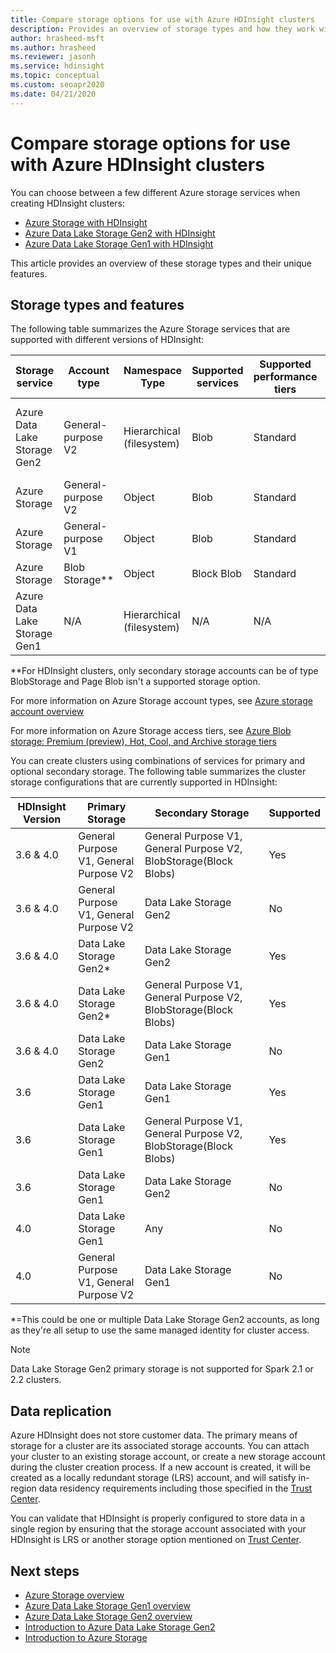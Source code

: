 ```yaml
---
title: Compare storage options for use with Azure HDInsight clusters
description: Provides an overview of storage types and how they work with Azure HDInsight.
author: hrasheed-msft
ms.author: hrasheed
ms.reviewer: jasonh
ms.service: hdinsight
ms.topic: conceptual
ms.custom: seoapr2020
ms.date: 04/21/2020
---
```


# Compare storage options for use with Azure HDInsight clusters

You can choose between a few different Azure storage services when creating HDInsight clusters:

* [Azure Storage with HDInsight](./overview-azure-storage.md)
* [Azure Data Lake Storage Gen2 with HDInsight](./overview-data-lake-storage-gen2.md)
* [Azure Data Lake Storage Gen1 with HDInsight](./overview-data-lake-storage-gen1.md)

This article provides an overview of these storage types and their unique features.

## Storage types and features

The following table summarizes the Azure Storage services that are supported with different versions of HDInsight:

| Storage service | Account type | Namespace Type | Supported services | Supported performance tiers | Supported access tiers | HDInsight Version | Cluster type |
|---|---|---|---|---|---|---|---|
|Azure Data Lake Storage Gen2| General-purpose V2 | Hierarchical (filesystem) | Blob | Standard | Hot, Cool, Archive | 3.6+ | All except Spark 2.1 and 2.2|
|Azure Storage| General-purpose V2 | Object | Blob | Standard | Hot, Cool, Archive | 3.6+ | All |
|Azure Storage| General-purpose V1 | Object | Blob | Standard | N/A | All | All |
|Azure Storage| Blob Storage** | Object | Block Blob | Standard | Hot, Cool, Archive | All | All |
|Azure Data Lake Storage Gen1| N/A | Hierarchical (filesystem) | N/A | N/A | N/A | 3.6 Only | All except HBase |

**For HDInsight clusters, only secondary storage accounts can be of type BlobStorage and Page Blob isn't a supported storage option.

For more information on Azure Storage account types, see [Azure storage account overview](../storage/common/storage-account-overview.md)

For more information on Azure Storage access tiers, see [Azure Blob storage: Premium (preview), Hot, Cool, and Archive storage tiers](../storage/blobs/storage-blob-storage-tiers.md)

You can create clusters using combinations of services for primary and optional secondary storage. The following table summarizes the cluster storage configurations that are currently supported in HDInsight:

| HDInsight Version | Primary Storage | Secondary Storage | Supported |
|---|---|---|---|
| 3.6 & 4.0 | General Purpose V1, General Purpose V2 | General Purpose V1, General Purpose V2, BlobStorage(Block Blobs) | Yes |
| 3.6 & 4.0 | General Purpose V1, General Purpose V2 | Data Lake Storage Gen2 | No |
| 3.6 & 4.0 | Data Lake Storage Gen2* | Data Lake Storage Gen2 | Yes |
| 3.6 & 4.0 | Data Lake Storage Gen2* | General Purpose V1, General Purpose V2, BlobStorage(Block Blobs) | Yes |
| 3.6 & 4.0 | Data Lake Storage Gen2 | Data Lake Storage Gen1 | No |
| 3.6 | Data Lake Storage Gen1 | Data Lake Storage Gen1 | Yes |
| 3.6 | Data Lake Storage Gen1 | General Purpose V1, General Purpose V2, BlobStorage(Block Blobs) | Yes |
| 3.6 | Data Lake Storage Gen1 | Data Lake Storage Gen2 | No |
| 4.0 | Data Lake Storage Gen1 | Any | No |
| 4.0 | General Purpose V1, General Purpose V2 | Data Lake Storage Gen1 | No |

*=This could be one or multiple Data Lake Storage Gen2 accounts, as long as they're all setup to use the same managed identity for cluster access.

> [!NOTE]
> Data Lake Storage Gen2 primary storage is not supported for Spark 2.1 or 2.2 clusters.

## Data replication

Azure HDInsight does not store customer data. The primary means of storage for a cluster are its associated storage accounts. You can attach your cluster to an existing storage account, or create a new storage account during the cluster creation process. If a new account is created, it will be created as a locally redundant storage (LRS) account, and will satisfy in-region data residency requirements including those specified in the [Trust Center](https://azuredatacentermap.azurewebsites.net).

You can validate that HDInsight is properly configured to store data in a single region by ensuring that the storage account associated with your HDInsight is LRS or another storage option mentioned on [Trust Center](https://azuredatacentermap.azurewebsites.net).
 
## Next steps

* [Azure Storage overview](./overview-azure-storage.md)
* [Azure Data Lake Storage Gen1 overview](./overview-data-lake-storage-gen1.md)
* [Azure Data Lake Storage Gen2 overview](./overview-data-lake-storage-gen2.md)
* [Introduction to Azure Data Lake Storage Gen2](../storage/blobs/data-lake-storage-introduction.md)
* [Introduction to Azure Storage](../storage/common/storage-introduction.md)
